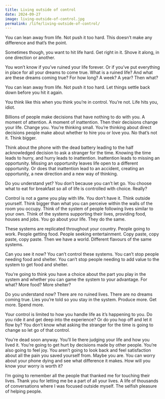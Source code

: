 ```yaml
---
title: Living outside of control
date: 2024-09-27
image: living-outside-of-control.jpg
permalink: /life/living-outside-of-control/
---
```

You can lean away from life. Not push it too hard. This doesn’t make any difference and that’s the point. 

Sometimes though, you want to hit life hard. Get right in it. Shove it along, in one direction or another. 

You won’t know if you’ve ruined your life forever. Or if you’ve put everything in place for all your dreams to come true. What is a ruined life? And what are these dreams coming true? For how long? A week? A year? Then what? 

You can lean away from life. Not push it too hard. Let things settle back down before you hit it again. 

You think like this when you think you’re in control. You’re not. Life hits you, idiot.

Billions of people make decisions that have nothing to do with you. A moment of attention. A moment of inattention. Then their decisions change your life. Change you. You’re thinking small. You’re thinking about direct decisions people make about whether to hire you or love you. No that’s not it. Think bigger. 

Think about the phone with the dead battery leading to the half acknowledged decision to ask a stranger for the time. Knowing the time leads to hurry, and hurry leads to inattention. Inattention leads to missing an opportunity. Missing an opportunity leaves life open to a different opportunity. Or does that inattention lead to an accident, creating an opportunity, a new direction and a new way of thinking. 

Do you understand yet? You don’t because you can’t let go. You choose what to eat for breakfast so all of life is controlled with choice. Really?

Control is not a game you play with life. You don’t have it. Think outside yourself. Think bigger than what you can perceive within the walls of the room you occupy. Think of the system of people following lives similar to your own. Think of the systems supporting their lives, providing food, houses and jobs. You go about your life. They do the same. 

These systems are replicated throughout your country. People going to work. People getting food. People seeking entertainment. Copy paste, copy paste, copy paste. Then we have a world. Different flavours of the same systems. 

Can you see it now? You can’t control these systems. You can’t stop people needing food and shelter. You can’t stop people needing to add value to the system to get food and shelter.

You’re going to think you have a choice about the part you play in the system and whether you can game the system to your advantage. For what? More food? More shelter?

Do you understand now? There are no ruined lives. There are no dreams coming true. Lies you’re told so you stay in the system. Produce more. Get more. Spend more. 

Your control is limited to how you handle life as it’s happening to you. Do you ride it and get deep into the experience? Or do you hop off and let it flow by? You don’t know what asking the stranger for the time is going to change so let go of that control. 

You’re dead soon anyway. You’ll lie there judging your life and how you lived it. You’re going to get hurt by decisions made by other people. You’re also going to feel joy. You aren’t going to look back and feel satisfaction about all the pain you saved yourself from. Maybe you are. You can worry about your phone dying and see what difference it makes. How will you know your worry is worth it?

I’m going to remember all the people that thanked me for touching their lives. Thank you for letting me be a part of all your lives. A life of thousands of conversations where I was focused outside myself. The selfish pleasure of helping people.